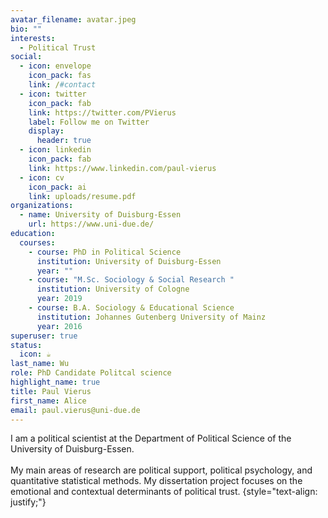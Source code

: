 ```yaml
---
avatar_filename: avatar.jpeg
bio: ""
interests:
  - Political Trust
social:
  - icon: envelope
    icon_pack: fas
    link: /#contact
  - icon: twitter
    icon_pack: fab
    link: https://twitter.com/PVierus
    label: Follow me on Twitter
    display:
      header: true
  - icon: linkedin
    icon_pack: fab
    link: https://www.linkedin.com/paul-vierus
  - icon: cv
    icon_pack: ai
    link: uploads/resume.pdf
organizations:
  - name: University of Duisburg-Essen
    url: https://www.uni-due.de/
education:
  courses:
    - course: PhD in Political Science
      institution: University of Duisburg-Essen
      year: ""
    - course: "M.Sc. Sociology & Social Research "
      institution: University of Cologne
      year: 2019
    - course: B.A. Sociology & Educational Science
      institution: Johannes Gutenberg University of Mainz
      year: 2016
superuser: true
status:
  icon: ☕️
last_name: Wu
role: PhD Candidate Politcal science
highlight_name: true
title: Paul Vierus
first_name: Alice
email: paul.vierus@uni-due.de
---
```

I am a political scientist at the Department of Political Science of the University of Duisburg-Essen. \
\
My main areas of research are political support, political psychology, and quantitative statistical methods. My dissertation project focuses on the emotional and contextual determinants of political trust.
{style="text-align: justify;"}